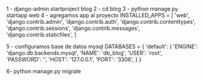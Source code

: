 1 - django-admin startproject blog
2 - cd blog
3 - python manage.py startapp web
4 - agregamos app al proyecto
    INSTALLED_APPS = [
    'web',
    'django.contrib.admin',
    'django.contrib.auth',
    'django.contrib.contenttypes',
    'django.contrib.sessions',
    'django.contrib.messages',
    'django.contrib.staticfiles',
]

5 - configuramos base de datos mysql
DATABASES = {
    'default': {
        'ENGINE': 'django.db.backends.mysql',
        'NAME': 'db_blog',
        'USER': 'root',
        'PASSWORD': '',
        'HOST': '127.0.0.1',
        'PORT': '3306',
    }
}

6- python manage.py migrate
